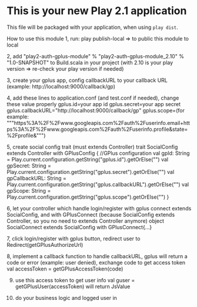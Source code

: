 This is your new Play 2.1 application
=====================================

This file will be packaged with your application, when using `play dist`.

How to use this module
1, run: play publish-local => to public this module to local

2, add "play2-auth-gplus-module" % "play2-auth-gplus-module_2.10" % "1.0-SNAPSHOT" to Build.scala in your project (with 2.10 is your play version => re-check your play version if needed)

3, create your gplus app, config callbackURL to your callback URL (example: http://localhost:9000/callback/gp)

4, add these lines to application.conf (and test.conf if needed), change these value properly
gplus.id=your app id
gplus.secret=your app secret
gplus.callbackURL="http://localhost:9000/callback/gp"
gplus.scope=(for example:  """https%3A%2F%2Fwww.googleapis.com%2Fauth%2Fuserinfo.email+https%3A%2F%2Fwww.googleapis.com%2Fauth%2Fuserinfo.profile&state=%2Fprofile&""")

5, create social config trait (must extends Controller)
trait SocialConfig extends Controller with GPlusConfig {
    //GPlus configuration
    val gpId: String = Play.current.configuration.getString("gplus.id").getOrElse("")
    val gpSecret: String = Play.current.configuration.getString("gplus.secret").getOrElse("")
    val gpCallbackURL: String = Play.current.configuration.getString("gplus.callbackURL").getOrElse("")
    val gpScope: String = Play.current.configuration.getString("gplus.scope").getOrElse("")
}

6, let your controller which handle login/register with gplus connect extends SocialConfig, and with GPlusConnect (because SocialConfig extends Controller, so you no need to extends Controller anymore)
object SocialConnect extends SocialConfig with GPlusConnect{...}


7, click login/register with gplus button, redirect user to Redirect(getGPlusAuthorizeUrl)

8, implement a callback function to handle callbackURL, gplus will return a code or error (example: user denied), exchange code to get access token
 val accessToken = getGPlusAccessToken(code)

9. use this access token to get user info
val guser = getGPlusUser(accessToken) will return JsValue

10. do your business logic and logged user in
